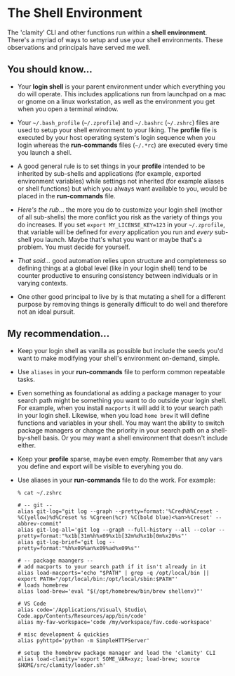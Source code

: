 # The Shell Environment

The 'clamity' CLI and other functions run within a **shell environment**.
There's a myriad of ways to setup and use your shell environments. These
observations and principals have served me well.

## You should know...

* Your **login shell** is your parent environment under which everything you do
  will operate. This includes applications run from launchpad on a mac or gnome
  on a linux workstation, as well as the environment you get when you open a
  terminal window.

* Your `~/.bash_profile` (`~/.zprofile`) and `~/.bashrc` (`~/.zshrc`) files are
  used to setup your shell environment to your liking. The **profile** file is
  executed by your host operating system's login sequence when you login whereas
  the **run-commands** files (`~/.*rc`) are executed every time you launch a
  shell.

* A good general rule is to set things in your **profile** intended to be
  inherited by sub-shells and applications (for example, exported environment
  variables) while settings not inherited (for example aliases or shell
  functions) but which you always want available to you, would be placed in the
  **run-commands** file.

* _Here's the rub_... the more you do to customize your login shell (mother of
  all sub-shells) the more conflict you risk as the variety of things you do
  increases.  If you set `export MY_LICENSE_KEY=123` in your `~/.zprofile`, that
  variable will be defined for _every_ application you run and _every_ sub-shell
  you launch. Maybe that's what you want or maybe that's a problem. You must
  decide for yourself.

* _That said..._ good automation relies upon structure and completeness so
  defining things at a global level (like in your login shell) tend to be
  counter productive to ensuring consistency between individuals or in varying
  contexts.

* One other good principal to live by is that mutating a shell for a different
  purpose by removing things is generally difficult to do well and therefore not
  an ideal pursuit.



## My recommendation...

* Keep your login shell as vanilla as possible but include the seeds you'd want
  to make modifying your shell's environment on-demand, simple.

* Use `aliases` in your **run-commands** file to perform common repeatable
  tasks.

* Even something as foundational as adding a package manager to your search path
  might be something you want to do outside your login shell. For example, when
  you install `macports` it will add it to your search path in your login shell.
  Likewise, when you load `home brew` it will define functions and variables in
  your shell. You may want the ability to switch package managers or change the
  priority in your search path on a shell-by-shell basis. Or you may want a
  shell environment that doesn't include either.

* Keep your **profile** sparse, maybe even empty. Remember that any vars you
  define and export will be visible to everyhing you do.

* Use aliases in your **run-commands** file to do the work. For example:
  ```
  % cat ~/.zshrc

  # -- git --
  alias git-log="git log --graph --pretty=format:'%Cred%h%Creset -%C(yellow)%d%Creset %s %Cgreen(%cr) %C(bold blue)<%an>%Creset' --abbrev-commit"
  alias git-log-all='git log --graph --full-history --all --color --pretty=format:"%x1b[31m%h%x09%x1b[32m%d%x1b[0m%x20%s"'
  alias git-log-brief='git log --pretty=format:"%h%x09%an%x09%ad%x09%s"'

  # -- package maangers --
  # add macports to your search path if it isn't already in it
  alias load-macports='echo "$PATH" | grep -q /opt/local/bin || export PATH="/opt/local/bin:/opt/local/sbin:$PATH"'
  # loads homebrew
  alias load-brew='eval "$(/opt/homebrew/bin/brew shellenv)"'

  # VS Code
  alias code='/Applications/Visual\ Studio\ Code.app/Contents/Resources/app/bin/code'
  alias my-fav-workspace='code /my/workspace/fav.code-workspace'

  # misc development & quickies
  alias pyhttpd='python -m SimpleHTTPServer'

  # setup the homebrew package manager and load the 'clamity' CLI
  alias load-clamity='export SOME_VAR=xyz; load-brew; source $HOME/src/clamity/loader.sh'
  ```
